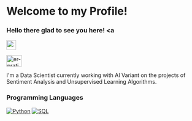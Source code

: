 # Welcome to my Profile! 
### Hello there glad to see you here! <a
<img src="https://media.giphy.com/media/hvRJCLFzcasrR4ia7z/giphy.gif" width="25px"></a>

<a href="https://www.linkedin.com/in/er-pratiksha-jagtap/" target="_blank"><img 
align="center" src="https://raw.githubusercontent.com/rahuldkjain/github-profile-readme-generator/master/src/images/icons/Social/linked-in-alt.svg" alt="er-pratiksha-jagtap" height="30" width="40" /></a>

I'm a Data Scientist currently working with AI Variant on the projects of Sentiment Analysis and Unsupervised Learning Algorithms.

### Programming Languages

<p>
  <a href="#"><img alt="Python" src="https://img.shields.io/badge/Python-14354C.svg?logo=python&logoColor=white"></a>
  <a href="#"><img alt="SQL" src="https://custom-icon-badges.herokuapp.com/badge/SQL-025E8C.svg?logo=database&logoColor=white"></a>

</p>






<!-- BLOG-POST-LIST:END -->
